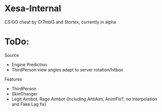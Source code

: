 # Xesa-Internal
CS:GO cheat by Cr7mbl3 and Stortex, currently in alpha

# ToDo:

Source
- Engine Prediction
- ThirdPerson view angles adapt to server rotation/hitbox

Features
- ThirdPerson
- SkinChanger
- Legit Aimbot, Rage Aimbot (including AntiAim, AnimFix?, no interpolation and Fake Lag fix)
